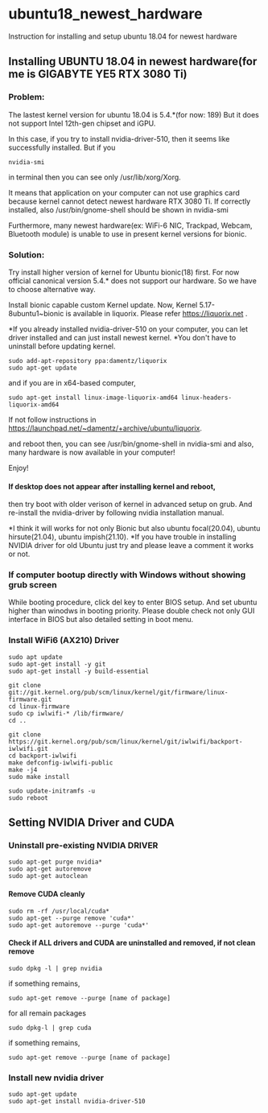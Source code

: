 # ubuntu18_newest_hardware
Instruction for installing and setup ubuntu 18.04 for newest hardware

## Installing UBUNTU 18.04 in newest hardware(for me is GIGABYTE YE5 RTX 3080 Ti)

### Problem:
The lastest kernel version for ubuntu 18.04 is 5.4.*(for now: 189)
But it does not support Intel 12th-gen chipset and iGPU.

In this case, if you try to install nvidia-driver-510, then it seems like successfully installed.
But if you

    nvidia-smi

in terminal then you can see only /usr/lib/xorg/Xorg.

It means that application on your computer can not use graphics card because kernel cannot detect newest hardware RTX 3080 Ti.
If correctly installed, also /usr/bin/gnome-shell should be shown in nvidia-smi


Furthermore, many newest hardware(ex: WiFi-6 NIC, Trackpad, Webcam, Bluetooth module) is unable to use in present kernel versions for bionic.


### Solution:
Try install higher version of kernel for Ubuntu bionic(18) first. For now official canonical version 5.4.* does not support our hardware.
So we have to choose alternative way.

Install bionic capable custom Kernel update.
Now, Kernel 5.17-8ubuntu1~bionic is available in liquorix.
Please refer https://liquorix.net .


*If you already installed nvidia-driver-510 on your computer, you can let driver installed and can just install newest kernel.
*You don't have to uninstall before updating kernel.


    sudo add-apt-repository ppa:damentz/liquorix
    sudo apt-get update


and if you are in x64-based computer,

    sudo apt-get install linux-image-liquorix-amd64 linux-headers-liquorix-amd64

If not follow instructions in https://launchpad.net/~damentz/+archive/ubuntu/liquorix.


and reboot then,
you can see 
/usr/bin/gnome-shell in nvidia-smi
and also, many hardware is now available in your computer!

Enjoy!

#### If desktop does not appear after installing kernel and reboot,
then try boot with older verison of kernel in advanced setup on grub.
And re-install the nvidia-driver by following nvidia installation manual.


*I think it will works for not only Bionic but also ubuntu focal(20.04), ubuntu hirsute(21.04), ubuntu impish(21.10).
*If you have trouble in installing NVIDIA driver for old Ubuntu just try and please leave a comment it works or not.


### If computer bootup directly with Windows without showing grub screen
While booting procedure, click del key to enter BIOS setup.
And set ubuntu higher than winodws in booting priority. Please double check not only GUI interface in BIOS but also detailed setting in boot menu.

### Install WiFi6 (AX210) Driver

    sudo apt update
    sudo apt-get install -y git
    sudo apt-get install -y build-essential

    git clone git://git.kernel.org/pub/scm/linux/kernel/git/firmware/linux-firmware.git
    cd linux-firmware
    sudo cp iwlwifi-* /lib/firmware/
    cd ..

    git clone https://git.kernel.org/pub/scm/linux/kernel/git/iwlwifi/backport-iwlwifi.git
    cd backport-iwlwifi
    make defconfig-iwlwifi-public
    make -j4
    sudo make install
 
    sudo update-initramfs -u
    sudo reboot

## Setting NVIDIA Driver and CUDA

### Uninstall pre-existing NVIDIA DRIVER

    sudo apt-get purge nvidia*
    sudo apt-get autoremove
    sudo apt-get autoclean
   
#### Remove CUDA cleanly

    sudo rm -rf /usr/local/cuda*
    sudo apt-get --purge remove 'cuda*'
    sudo apt-get autoremove --purge 'cuda*'
    
#### Check if ALL drivers and CUDA are uninstalled and removed, if not clean remove

    sudo dpkg -l | grep nvidia
    
if something remains,

    sudo apt-get remove --purge [name of package]
    
for all remain packages

    sudo dpkg-l | grep cuda
    
if something remains,

    sudo apt-get remove --purge [name of package]
    
### Install new nvidia driver

    sudo apt-get update
    sudo apt-get install nvidia-driver-510


